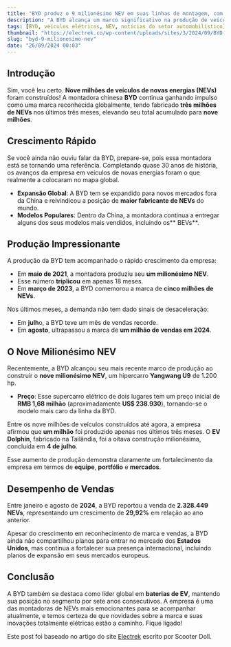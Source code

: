 ```yaml
---
title: "BYD produz o 9 milionésimo NEV em suas linhas de montagem, com 1 milhão fabricado apenas nos últimos 3 meses"
description: "A BYD alcança um marco significativo na produção de veículos de novas energias, solidificando sua posição no mercado global."
tags: [BYD, veículos elétricos, NEV, notícias do setor automobilístico]
thumbnail: "https://electrek.co/wp-content/uploads/sites/3/2024/09/BYD-NEV-9-million.jpg?quality=82&strip=all&w=1400"
slug: "byd-9-milionesimo-nev"
date: "26/09/2024 00:03"
---
```


## Introdução

Sim, você leu certo. **Nove milhões de veículos de novas energias (NEVs)** foram construídos! A montadora chinesa **BYD** continua ganhando impulso como uma marca reconhecida globalmente, tendo fabricado **três milhões de NEVs** nos últimos três meses, elevando seu total acumulado para **nove milhões**.

## Crescimento Rápido

Se você ainda não ouviu falar da BYD, prepare-se, pois essa montadora está se tornando uma referência. Completando quase 30 anos de história, os avanços da empresa em veículos de novas energias foram o que realmente a colocaram no mapa global.

- **Expansão Global**: A BYD tem se expandido para novos mercados fora da China e reivindicou a posição de **maior fabricante de NEVs** do mundo.
- **Modelos Populares**: Dentro da China, a montadora continua a entregar alguns dos seus modelos mais vendidos, incluindo os** BEVs**.

## Produção Impressionante

A produção da BYD tem acompanhado o rápido crescimento da empresa:

- Em **maio de 2021**, a montadora produziu seu **um milionésimo NEV**.
- Esse número **triplicou** em apenas 18 meses.
- Em **março de 2023**, a BYD comemorou a marca de **cinco milhões de NEVs**.

Nos últimos meses, a demanda não tem dado sinais de desaceleração:

- Em **julh**o, a BYD teve um mês de vendas recorde.
- Em **agosto**, ultrapassou a marca de **um milhão de vendas em 2024**.

## O Nove Milionésimo NEV

Recentemente, a BYD alcançou seu mais recente marco de produção ao construir o **nove milionésimo NEV**, um hipercarro **Yangwang U9** de 1.200 hp. 

- **Preço**: Esse supercarro elétrico de dois lugares tem um preço inicial de **RMB 1,68 milhão** (aproximadamente **US$ 238.930**), tornando-se o modelo mais caro da linha da BYD.

Entre os nove milhões de veículos construídos até agora, a empresa afirmou que **um milhão** foi produzido apenas nos últimos três meses. O **EV Dolphin**, fabricado na Tailândia, foi a oitava construção milionésima, concluída em **4 de julho**. 

Esse aumento de produção demonstra claramente um fortalecimento da empresa em termos de **equipe**, **portfólio** e **mercados**.

## Desempenho de Vendas

Entre janeiro e agosto de **2024**, a BYD reportou a venda de **2.328.449 NEVs**, representando um crescimento de **29,92%** em relação ao ano anterior. 

Apesar do crescimento em reconhecimento de marca e vendas, a BYD ainda não compartilhou planos para entrar no mercado dos **Estados Unidos**, mas continua a fortalecer sua presença internacional, incluindo planos de expansão em seus mercados europeus.

## Conclusão

A BYD também se destaca como líder global em **baterias de EV**, mantendo sua posição no segmento por sete anos consecutivos. A empresa é uma das montadoras de NEVs mais emocionantes para se acompanhar atualmente, e temos certeza de que novidades sobre a marca e suas inovações totalmente elétricas estão a caminho. Fique ligado!

Este post foi baseado no artigo do site [Electrek](https://electrek.co/2024/09/25/byd-9-millionth-nev-1-million-built-in-last-3-months/) escrito por Scooter Doll.